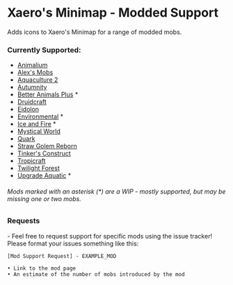 # Xaero's Minimap - Modded Support
 Adds icons to Xaero's Minimap for a range of modded mobs.

### Currently Supported:

* [Animalium](https://www.curseforge.com/minecraft/mc-mods/animalium)
* [Alex's Mobs](https://www.curseforge.com/minecraft/mc-mods/alexs-mobs)
* [Aquaculture 2](https://www.curseforge.com/minecraft/mc-mods/aquaculture)
* [Autumnity](https://www.curseforge.com/minecraft/mc-mods/autumnity)
* [Better Animals Plus](https://www.curseforge.com/minecraft/mc-mods/betteranimalsplus) *
* [Druidcraft](https://www.curseforge.com/minecraft/mc-mods/druidcraft)
* [Eidolon](https://www.curseforge.com/minecraft/mc-mods/eidolon)
* [Environmental](https://www.curseforge.com/minecraft/mc-mods/environmental) *
* [Ice and Fire](https://www.curseforge.com/minecraft/mc-mods/ice-and-fire-dragons) *
* [Mystical World](https://www.curseforge.com/minecraft/mc-mods/mystical-world)
* [Quark](https://www.curseforge.com/minecraft/mc-mods/quark)
* [Straw Golem Reborn](https://www.curseforge.com/minecraft/mc-mods/strawgolem-reborn)
* [Tinker's Construct](https://www.curseforge.com/minecraft/mc-mods/tinkers-construct)
* [Tropicraft](https://www.curseforge.com/minecraft/mc-mods/tropicraft)
* [Twilight Forest](https://www.curseforge.com/minecraft/mc-mods/the-twilight-forest)
* [Upgrade Aquatic](https://www.curseforge.com/minecraft/mc-mods/upgrade-aquatic) *

###### Mods marked with an asterisk (*) are a WIP - mostly supported, but may be missing one or two mobs.

### Requests

 \- Feel free to request support for specific mods using the issue tracker! Please format your issues something like this:

```
[Mod Support Request] - EXAMPLE_MOD

• Link to the mod page
• An estimate of the number of mobs introduced by the mod
```
